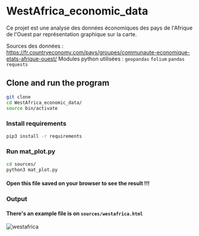 # WestAfrica_economic_data
Ce projet est une analyse des données économiques des pays de l'Afrique de l'Ouest par représentation graphique sur la carte.

Sources des données : https://fr.countryeconomy.com/pays/groupes/communaute-economique-etats-afrique-ouest/
Modules python utilisées : `geopandas` `folium` `pandas` `requests`

## Clone and run the program
```bash
git clone
cd WestAfrica_economic_data/
source bin/activate
```
### Install requirements
```bash
pip3 install -r requirements
```
### Run mat_plot.py
```bash
cd sources/
python3 mat_plot.py
```
#### Open this file saved on your browser to see the result !!!

### Output
#### There's an example file is on `sources/westafrica.html`

![westafrica](https://user-images.githubusercontent.com/74149780/205484796-a954d442-7e1a-49ff-aa1e-f5d9c47c7899.png)

